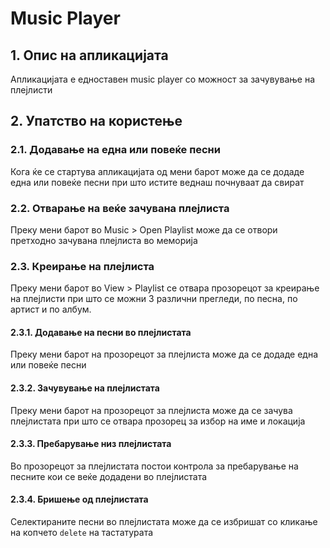 ﻿# Music Player

## 1. Опис на апликацијата
Апликацијата е едноставен music player со можност за зачувување на плејлисти

## 2. Упатство на користење
### 2.1. Додавање на една или повеќе песни
Кога ќе се стартува апликацијата од мени барот може да се додаде една или повеќе песни при што истите веднаш почнуваат да свират

### 2.2. Отварање на веќе зачувана плејлиста
Преку мени барот во Music > Open Playlist може да се отвори претходно зачувана плејлиста во меморија

### 2.3. Креирање на плејлиста
Преку мени барот во View > Playlist се отвара прозорецот за креирање на плејлисти при што се можни 3 различни прегледи, по песна, по артист и по албум.

#### 2.3.1. Додавање на песни во плејлистата
Преку мени барот на прозорецот за плејлиста може да се додаде една или повеќе песни

#### 2.3.2. Зачувување на плејлистата
Преку мени барот на прозорецот за плејлиста може да се зачува плејлистата при што се отвара прозорец за избор на име и локација

#### 2.3.3. Пребарување низ плејлистата
Во прозорецот за плејлистата постои контрола за пребарување на песните кои се веќе додадени во плејлистата

#### 2.3.4. Бришење од плејлистата 
Селектираните песни во плејлистата може да се избришат со кликање на копчето `delete` на тастатурата

